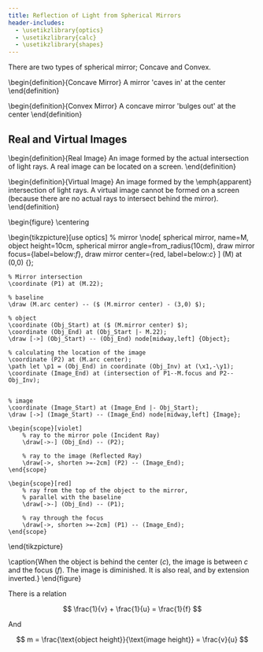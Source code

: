 ```yaml
---
title: Reflection of Light from Spherical Mirrors
header-includes:
  - \usetikzlibrary{optics}
  - \usetikzlibrary{calc}
  - \usetikzlibrary{shapes}
---
```



There are two types of spherical mirror; Concave and Convex.

\begin{definition}{Concave Mirror}
A mirror 'caves in' at the center
\end{definition}

\begin{definition}{Convex Mirror}
A concave mirror 'bulges out' at the center
\end{definition}

## Real and Virtual Images

\begin{definition}{Real Image}
An image formed by the actual intersection of light rays. A real image can be located on a screen.
\end{definition}

\begin{definition}{Virtual Image}
An image formed by the \emph{apparent} intersection of light rays.
A virtual image cannot be formed on a screen (because there are no actual rays to intersect behind the mirror).
\end{definition}

\begin{figure}
	\centering

\begin{tikzpicture}[use optics]
	% mirror
	\node[
		spherical mirror, 
	  	name=M,  
	  	object height=10cm,
	  	spherical mirror angle=from_radius(10cm),
	  	draw mirror focus={label=below:$f$}, 
	  	draw mirror center={red, label=below:$c$}
	] (M) at (0,0) {};
	
	% Mirror intersection
	\coordinate (P1) at (M.22);

	% baseline
	\draw (M.arc center) -- ($ (M.mirror center) - (3,0) $);
	
	% object
	\coordinate (Obj_Start) at ($ (M.mirror center) $);
	\coordinate (Obj_End) at (Obj_Start |- M.22);
	\draw [->] (Obj_Start) -- (Obj_End) node[midway,left] {Object};
	
	% calculating the location of the image
	\coordinate (P2) at (M.arc center);
	\path let \p1 = (Obj_End) in coordinate (Obj_Inv) at (\x1,-\y1);
	\coordinate (Image_End) at (intersection of P1--M.focus and P2--Obj_Inv);
	
	
	% image
	\coordinate (Image_Start) at (Image_End |- Obj_Start);
	\draw [->] (Image_Start) -- (Image_End) node[midway,left] {Image};
	
	\begin{scope}[violet]
		% ray to the mirror pole (Incident Ray)
  		\draw[->-] (Obj_End) -- (P2);
		
		% ray to the image (Reflected Ray)
  		\draw[->, shorten >=-2cm] (P2) -- (Image_End);
	\end{scope}
	
	\begin{scope}[red]
		% ray from the top of the object to the mirror, 
		% parallel with the baseline
  		\draw[->-] (Obj_End) -- (P1);
  		
  		% ray through the focus
  		\draw[->, shorten >=-2cm] (P1) -- (Image_End);  		
	\end{scope}
\end{tikzpicture}

  \caption{When the object is behind the center ($c$), the image is between $c$ and the focus ($f$). The image is diminished. It is also real, and by extension inverted.}
\end{figure}


There is a relation

$$
\frac{1}{v} + \frac{1}{u} = \frac{1}{f}
$$

And 

$$
m = \frac{\text{object height}}{\text{image height}} = \frac{v}{u}
$$